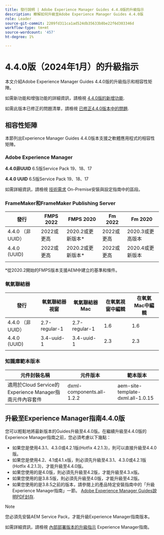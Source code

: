 ```yaml
---
title: 發行說明 | Adobe Experience Manager Guides 4.4.0版的升級指示
description: 瞭解如何升級至Adobe Experience Manager Guides 4.4.0版
role: Leader
source-git-commit: 2209fd311ca1ad524db35633b8be22f6d303346d
workflow-type: tm+mt
source-wordcount: '457'
ht-degree: 1%

---
```


# 4.4.0版（2024年1月）的升級指示

本文介紹Adobe Experience Manager Guides 4.4.0版的升級指示和相容性矩陣。

如需新功能和增強功能的詳細資訊，請檢視 [4.4.0版的新增功能](../release-info/whats-new-4-4.md).

如需此版本已修正的問題清單，請檢視 [已修正4.4.0版本中的問題](../release-info/fixed-issues-4-4.md).




## 相容性矩陣

本節列出Experience Manager Guides 4.4.0版本支援之軟體應用程式的相容性矩陣。

### Adobe Experience Manager

**4.4.0非UUID**
6.5版Service Pack 19、18、17

**4.4.0 UUID**
6.5版Service Pack 19、18、17


如需詳細資訊，請檢視 [技術需求](../install-guide/download-install-technical-requirements.md) On-Premise安裝與設定指南中的區段。

### FrameMaker和FrameMaker Publishing Server

| 發行 | FMPS 2022 | FMPS 2020 | Fm 2022 | Fm 2020 |
| --- | --- | --- | --- | --- |
| 4.4.0 （非UUID） | 2022或更高 | 2020.2或更新版本* | 2022或更高 | 2020.3或更高版本 |
| 4.4.0 (UUID) | 2022或更高 | 2020.2或更新版本* | 2022或更高 | 2020.4或更新版本 |
| | | | |

*從2020.2開始的FMPS版本支援AEM中建立的基準和條件。

### 氧氣聯結器

| 發行 | 氧氣聯結器視窗 | 氧氣聯結器Mac | 在氧氣視窗中編輯 | 在氧氣Mac中編輯 |
| --- | --- | --- |--- |--- |
| 4.4.0 （非UUID） | 2.7-regular-1 | 2.7-regular-1 | 1.6 | 1.6 |
| 4.4.0 (UUID) | 3.4-uuid-1 | 3.4-uuid-1 | 2.3 | 2.3 |
|  |  |   |



### 知識庫範本版本

| 元件封裝名稱 | 元件版本 | 範本版本 |
|---|---|---|
| 適用於Cloud Service的Experience Manager指南元件內容套件 | dxml-components.all-1.2.2 | aem-site-template-dxml.all-1.0.15 |



## 升級至Experience Manager指南4.4.0版


您可以輕鬆地將最新版本的Guides升級至4.4.0版。在繼續升級至4.4.0版的Experience Manager指南之前，您必須考慮以下幾點：


- 如果您是使用4.3.1、4.3.0或4.2.1版(Hotfix 4.2.1.3)，則可以直接升級至4.4.0版。
- 如果您是使用4.2、4.1或4.1.x版，則必須先升級至4.3.1、4.3.0或4.2.1版(Hotfix 4.2.1.3)，才能升級至4.4.0版。
- 如果您使用的是4.0版，則必須先升級至4.2版，才能升級至4.3.x版。
- 如果您使用的是3.8.5版，則必須先升級至4.0版，才能升級至4.2版。
- 如果您使用的是3.8.5之前的版本，請參閱上的產品特定安裝指南中的「升級Experience Manager指南」一節。 [Adobe Experience Manager Guides說明PDF封存](https://helpx.adobe.com/xml-documentation-for-experience-manager/archive.html).



>[!NOTE]
>
>您必須先安裝AEM Service Pack，才能升級Experience Manager指南版本。

如需詳細資訊，請檢視 [內部部署版本的升級指示](../install-guide/upgrade-xml-documentation.md) Experience Manager指南。

